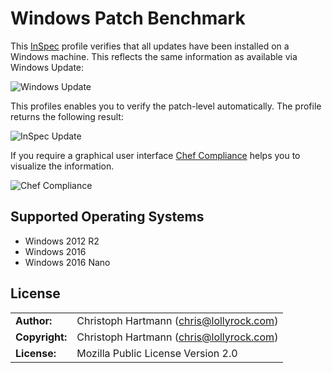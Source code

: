 # Windows Patch Benchmark

This [InSpec](http://inspec.io/) profile verifies that all updates have been installed on a Windows machine. This reflects the same information as available via Windows Update:

![Windows Update](Windows+Update.png)

This profiles enables you to verify the patch-level automatically. The profile returns the following result:

![InSpec Update](InSpec+Update.png)

If you require a graphical user interface [Chef Compliance](https://www.chef.io/compliance/) helps you to visualize the information.

![Chef Compliance](ChefCompliance.png)

## Supported Operating Systems

- Windows 2012 R2
- Windows 2016
- Windows 2016 Nano


## License

|  |  |
| ------ | --- |
| **Author:** | Christoph Hartmann (<chris@lollyrock.com>) |
| **Copyright:** | Christoph Hartmann (<chris@lollyrock.com>) |
| **License:** | Mozilla Public License Version 2.0 |
